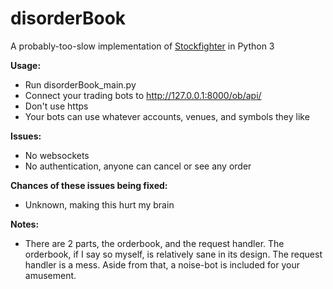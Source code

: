 # disorderBook
A probably-too-slow implementation of [Stockfighter](http://stockfighter.io) in Python 3

**Usage:**

* Run disorderBook_main.py
* Connect your trading bots to http://127.0.0.1:8000/ob/api/
* Don't use https
* Your bots can use whatever accounts, venues, and symbols they like

**Issues:**

* No websockets
* No authentication, anyone can cancel or see any order

**Chances of these issues being fixed:**

* Unknown, making this hurt my brain

**Notes:**

* There are 2 parts, the orderbook, and the request handler. The orderbook, if I say so myself, is relatively sane in its design. The request handler is a mess. Aside from that, a noise-bot is included for your amusement.
